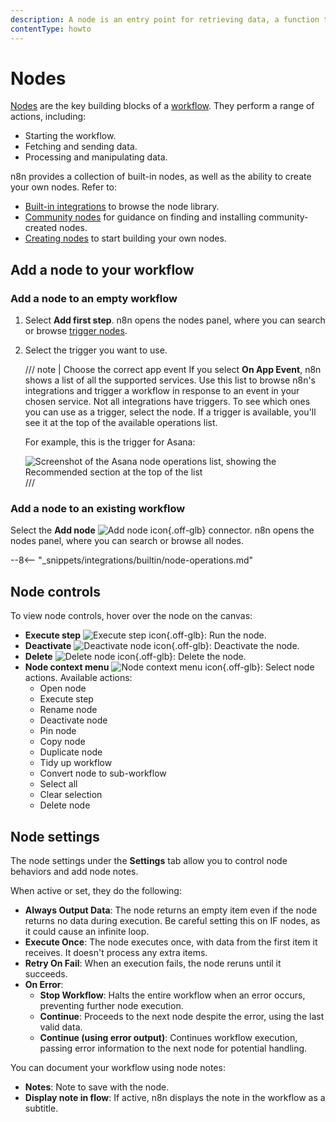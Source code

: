```yaml
---
description: A node is an entry point for retrieving data, a function to process data, or an exit for sending data.
contentType: howto
---
```


# Nodes

[Nodes](/glossary.md#node-n8n) are the key building blocks of a [workflow](/glossary.md#workflow-n8n). They perform a range of actions, including:

* Starting the workflow.
* Fetching and sending data.
* Processing and manipulating data.

n8n provides a collection of built-in nodes, as well as the ability to create your own nodes. Refer to:

* [Built-in integrations](/integrations/builtin/node-types.md) to browse the node library.
* [Community nodes](/integrations/community-nodes/installation/index.md) for guidance on finding and installing community-created nodes.
* [Creating nodes](/integrations/creating-nodes/overview.md) to start building your own nodes.


## Add a node to your workflow

### Add a node to an empty workflow

1. Select **Add first step**. n8n opens the nodes panel, where you can search or browse [trigger nodes](/glossary.md#trigger-node-n8n).
2. Select the trigger you want to use.

    /// note | Choose the correct app event
	If you select **On App Event**, n8n shows a list of all the supported services. Use this list to browse n8n's integrations and trigger a workflow in response to an event in your chosen service. Not all integrations have triggers. To see which ones you can use as a trigger, select the node. If a trigger is available, you'll see it at the top of the available operations list.

	For example, this is the trigger for Asana:

	![Screenshot of the Asana node operations list, showing the Recommended section at the top of the list](/_images/workflows/components/nodes/recommended-trigger.png)
	///

### Add a node to an existing workflow

Select the **Add node** <span class="n8n-inline-image">![Add node icon](/_images/try-it-out/add-node-small.png){.off-glb}</span> connector. n8n opens the nodes panel, where you can search or browse all nodes.

--8<-- "_snippets/integrations/builtin/node-operations.md"

## Node controls

To view node controls, hover over the node on the canvas:

* **Execute step** <span class="n8n-inline-image">![Execute step icon](/_images/common-icons/play-node.png){.off-glb}</span>: Run the node.
* **Deactivate** <span class="n8n-inline-image">![Deactivate node icon](/_images/common-icons/power-off.png){.off-glb}</span>: Deactivate the node.
* **Delete** <span class="n8n-inline-image">![Delete node icon](/_images/common-icons/delete-node.png){.off-glb}</span>: Delete the node.
* **Node context menu** <span class="n8n-inline-image">![Node context menu icon](/_images/common-icons/node-context-menu.png){.off-glb}</span>: Select node actions. Available actions:
	* Open node
	* Execute step
	* Rename node
	* Deactivate node
	* Pin node
	* Copy node
	* Duplicate node
	* Tidy up workflow
	* Convert node to sub-workflow
	* Select all
	* Clear selection
    * Delete node

## Node settings

The node settings under the **Settings** tab allow you to control node behaviors and add node notes.

When active or set, they do the following:

* **Always Output Data**: The node returns an empty item even if the node returns no data during execution. Be careful setting this on IF nodes, as it could cause an infinite loop.
* **Execute Once**: The node executes once, with data from the first item it receives. It doesn't process any extra items.
* **Retry On Fail**: When an execution fails, the node reruns until it succeeds. 
* **On Error**: 
    - **Stop Workflow**: Halts the entire workflow when an error occurs, preventing further node execution.
    - **Continue**: Proceeds to the next node despite the error, using the last valid data.
    - **Continue (using error output)**: Continues workflow execution, passing error information to the next node for potential handling.

You can document your workflow using node notes:

* **Notes**: Note to save with the node.
* **Display note in flow**: If active, n8n displays the note in the workflow as a subtitle.
